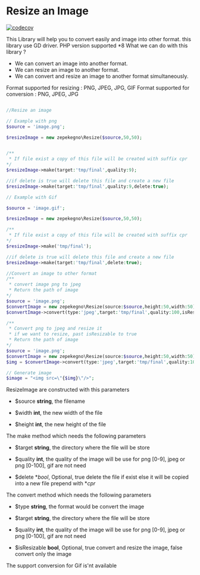# Resize an Image

[![codecov](https://codecov.io/gh/zepekegno224/resize-image/branch/master/graph/badge.svg?token=5YUQBHCHSU)](https://codecov.io/gh/zepekegno224/resize-image)

 This Library will help you to convert easily and image into other format. this library use GD driver.
 PHP version supported *8
 What we can do with this library ?
 - We can convert an image into another format.
 - We can resize an image to another format.
 - We can convert and resize an image to another format simultaneously.

 Format supported for resizing : PNG, JPEG, JPG, GIF
 Format supported for conversion : PNG, JPEG, JPG

```php

//Resize an image

// Example with png
$source = 'image.png';

$resizeImage = new zepekegno\Resize($source,50,50);


/**
 * If file exist a copy of this file will be created with suffix cpr
*/
$resizeImage->make(target:'tmp/final',quality:9);

//if delete is true will delete this file and create a new file
$resizeImage->make(target:'tmp/final',quality:9,delete:true);

// Example with Gif

$source = 'image.gif';

$resizeImage = new zepekegno\Resize($source,50,50);

/**
 * If file exist a copy of this file will be created with suffix cpr
*/
$resizeImage->make('tmp/final');

//if delete is true will delete this file and create a new file
$resizeImage->make(target:'tmp/final',delete:true);

//Convert an image to other format 
/**
 * convert image png to jpeg
 * Return the path of image
*/
$source = 'image.png';
$convertImage = new zepekegno\Resize(source:$source,height:50,width:50);
$convertImage->convert(type:'jpeg',target:'tmp/final',quality:100,isResizable:false);

/**
 * Convert png to jpeg and resize it
 * if we want to resize, past isResizable to true
 * Return the path of image
*/
$source = 'image.png';
$convertImage = new zepekegno\Resize(source:$source,height:50,width:50);
$img = $convertImage->convert(type:'jpeg',target:'tmp/final',quality:100,isResizable:true);

// Generate image
$image = "<img src=\"{$img}\"/>";


```

ResizeImage are constructed with this parameters

- $source **string**, the filename 

- $width **int**, the new width of the file

- $height **int**, the new height of the file


The make method which needs the following parameters

- $target **string**, the directory where the file will be store 

- $quality **int**, the quality of the image will be use for png [0-9], jpeg or png [0-100], gif are not need

- $delete **bool*, Optional, true delete the file if exist else it will be copied into a new file prepend with **cpr*

The convert method which needs the following parameters

- $type **string**, the format would be convert the image 

- $target **string**, the directory where the file will be store 

- $quality **int**, the quality of the image will be use for png [0-9], jpeg or png [0-100], gif are not need

- $isResizable **bool**, Optional, true convert and resize the image, false convert only the image

The support conversion for Gif is'nt available 
